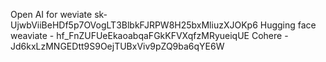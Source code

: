 
Open AI  for weviate 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 
Hugging face weaviate - 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
Cohere - Jd6kxLzMNGEDtt9S9OejTUBxViv9pZQ9ba6qYE6W